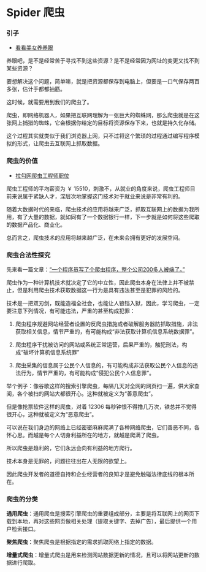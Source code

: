 # Spider 爬虫

### 引子

* [看看美女养养眼](http://wuming3175.lofter.com/)

养眼吧，是不是经常苦于寻找不到这些资源？是不是经常因为网址的变更又找不到某些资源？

要想解决这个问题，简单嘛，就是把资源都保存到电脑上，但要是一口气保存两百多张，估计手都都抽筋。

这时候，就需要用到我们的爬虫了。

爬虫，即网络机器人，如果把互联网理解为一张巨大的蜘蛛网，那么爬虫就是在这张网上捕猎的蜘蛛，它会根据你给定的目标将资源保存下来，也就是持久化存储。

这个过程其实就类似于我们浏览器上网，只不过将这个繁琐的过程通过编写程序模拟的形式，让爬虫去互联网上抓取数据。

### 爬虫的价值

* [拉勾网爬虫工程师职位](https://www.lagou.com/jobs/list_%E7%88%AC%E8%99%AB?labelWords=&fromSearch=true&suginput=)


爬虫工程师的平均薪资为 ￥ 15510，刺激不，从就业的角度来说，爬虫工程师目前来说属于紧缺人才，深层次地掌握这门技术对于就业来说是非常有利的。

随着大数据时代的来临，爬虫技术的应用将越来广泛，抓取互联网上的数据为我所用，有了大量的数据，就如同有了一个数据银行一样，下一步就是如何将这些爬取的数据产品化、商业化。

总而言之，爬虫技术的应用将越来越广泛，在未来会拥有更好的发展空间。

### 爬虫合法性探究

先来看一篇文章：[“一个程序员写了个爬虫程序，整个公司200多人被端了。”](https://blog.csdn.net/weixin_43336281/article/details/105241036)

爬虫作为一种计算机技术就决定了它的中立性，因此爬虫本身在法律上并不被禁止，但是利用爬虫技术获取数据这一行为是具有违法甚至是犯罪的风险的。

技术是一把双刃剑，既能造福全社会，也能让人锒铛入狱，因此，学习爬虫，一定要注意下列情况，有可能违法，严重的甚至构成犯罪：

1. 爬虫程序规避网站经营者设置的反爬虫措施或者破解服务器防抓取措施，非法获取相关信息，情节严重的，有可能构成“非法获取计算机信息系统数据罪”。

2. 爬虫程序干扰被访问的网站或系统正常运营，后果严重的，触犯刑法，构成“破坏计算机信息系统罪”

3. 爬虫采集的信息属于公民个人信息的，有可能构成非法获取公民个人信息的违法行为，情节严重的，有可能构成“侵犯公民个人信息罪”。

举个例子：像谷歌这样的搜索引擎爬虫，每隔几天对全网的网页扫一遍，供大家查阅，各个被扫的网站大都很开心。这种就被定义为“善意爬虫”。

但是像抢票软件这样的爬虫，对着 12306 每秒钟恨不得撸几万次，铁总并不觉得很开心，这种就被定义为“恶意爬虫”。

可以说在我们身边的网络上已经密密麻麻爬满了各种网络爬虫，它们善恶不同，各怀心思。而越是每个人切身利益所在的地方，就越是爬满了爬虫。

所以爬虫是趋利的，它们永远会向有利益的地方爬行。

技术本身是无罪的，问题往往出在人无限的欲望上。

因此爬虫开发者的道德自持和企业经营者的良知才是避免触碰法律底线的根本所在。

### 爬虫的分类

**通用爬虫**：通用爬虫是搜索引擎爬虫的重要组成部分，主要是将互联网上的网页下载到本地，再对这些网页做相关处理（提取关键字、去掉广告），最后提供一个用户检索接口。

**聚焦爬虫**：聚焦爬虫是根据指定的需求抓取网络上指定的数据。

**增量式爬虫**：增量式爬虫是用来检测网站数据更新的情况，且可以将网站更新的数据进行爬取。

